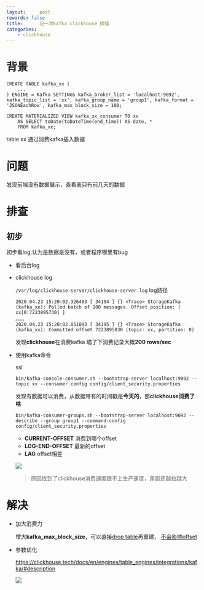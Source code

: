 ```yaml
---
layout:     post
rewards: false
title:      记一次kafka clickhouse 排错
categories:
    - clickhouse
---
```


# 背景

```
CREATE TABLE kafka_xx (
	...
) ENGINE = Kafka SETTINGS kafka_broker_list = 'localhost:9092', kafka_topic_list = 'xx', kafka_group_name = 'group1', kafka_format = 'JSONEachRow', kafka_max_block_size = 100;

CREATE MATERIALIZED VIEW kafka_xx_consumer TO xx
	AS SELECT toDate(toDateTime(end_time)) AS date, *
	FROM kafka_xx;
```

table xx 通过消费kafka插入数据


# 问题

发现前端没有数据展示，查看表只有前几天的数据


# 排查


## 初步

初步看log,认为是数据是没有，或者程序哪里有bug

- 看后台log
- clickhouse log

    `/var/log/clickhouse-server/clickhouse-server.log` log路径
    
    ```
    2020.04.23 15:20:02.326403 [ 34194 ] {} <Trace> StorageKafka (kafka_xx): Polled batch of 100 messages. Offset position: [ xx[0:7223895730] ]
    。。。。
    2020.04.23 15:20:02.851093 [ 34195 ] {} <Trace> StorageKafka (kafka_xx): Committed offset 7223895830 (topic: xx, partition: 0)
    ```
    
    发现**clickhouse**在消费kafka 瞄了下消费记录大概**200 rows/sec**
    
- 使用kafka命令

    ssl
    ```
    bin/kafka-console-consumer.sh --bootstrap-server localhost:9092 --topic xx --consumer.config config/client_security.properties
    ```
    发现有数据可以消费，从数据带有的时间戳是**今天的**，那**clickhouse消费了啥**
    
    ```
    bin/kafka-consumer-groups.sh --bootstrap-server localhost:9092 --describe --group group1 --command-config config/client_security.properties
    ```
    
    - **CURRENT-OFFSET**  消费到哪个offset
    - **LOG-END-OFFSET** 最新的offset 
    - **LAG** offset相差
    
    ![](https://tva1.sinaimg.cn/large/007S8ZIlgy1ge434ns6ojj321i0tyn91.jpg)
    
    > 原因找到了clickhouse消费速度跟不上生产速度，差距还越拉越大

# 解决

- 加大消费力

    增大**kafka_max_block_size**，可以直接[drop table](https://clickhouse.tech/docs/en/sql_reference/statements/misc/#drop)再重建，
    [不会影响offset](https://stackoverflow.com/a/49899391/5360312)

- 参数优化

    https://clickhouse.tech/docs/en/engines/table_engines/integrations/kafka/#description
    
    ![](https://tva1.sinaimg.cn/large/007S8ZIlgy1ge43l3jlebj31cs06ajrp.jpg)
